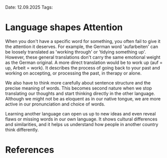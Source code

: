 Date: 12.09.2025
Tags: 

# Language shapes Attention

When you don't have a specific word for something, you often fail to give it the attention it deserves. For example, the German word 'aufarbeiten' can be loosely translated as 'working through' or 'tidying something up'. However, these general translations don't carry the same emotional weight as the German original. A more direct translation would be to work up (auf = up, Arbeit = work). It describes the process of going back to your past and working on accepting, or processing the past, in therapy or alone.

We also have to think more carefully about sentence structure and the precise meaning of words. This becomes second nature when we stop translating our thoughts and start thinking directly in the other language. Although we might not be as eloquent as in our native tongue, we are more active in our pronunciation and choice of words.

Learning another language can open us up to new ideas and even reveal flaws or missing words in our own language. It shows cultural differences and similarities, and it helps us understand how people in another country think differently.
# References